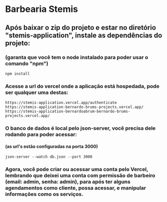 # Barbearia Stemis

## Após baixar o zip do projeto e estar no diretório "stemis-application", instale as dependências do projeto:
### (garanta que você tem o node instalado para poder usar o comando "npm")
```
npm install
```

### Acesse a url do vercel onde a aplicação está hospedada, pode ser qualquer uma destas:
```
https://stemis-application.vercel.app/authenticate
https://stemis-application-bernardo-brums-projects.vercel.app/
https://stemis-application-bernardoabrum-bernardo-brums-projects.vercel.app/
```

### O banco de dados é local pelo json-server, você precisa dele rodando para poder acessar:
#### (as url's estão configuradas na porta 3000)
```
json-server --watch db.json --port 3000

```

### Agora, você pode criar ou acessar uma conta pelo Vercel, lembrando que deixei uma conta com permissão de barbeiro (email: admin, senha: admin), para após ter alguns agendamentos como cliente, possa acessar, e manipular informações como os serviços.